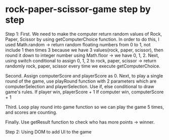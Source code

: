 # rock-paper-scissor-game step by step
Step 1:
First.
We need to make the computer return random values of Rock, Paper, Scissor 
by using getComputerChoice function. In order to do this, I used Math.random -> return random floating numbers from 0 to 1, not include 1 then times 3 because we have 3 values(rock, paper, scissor), then round it down to integer number using Math.floor -> we have 0, 1, 2. 
Next, using switch conditional to assign 0, 1, 2 to rock, paper, scissor -> return randomly rock, paper, scissor every time we execute getComputerChoice. 

Second.
Assign computerScore and playerScore as 0.
Next, to play a single round of the game, use playRound function with 2 parameters which are computerSelection and    playerSelection. Use if, else conditional to draw game's rules. 
If player win, playerScore + 1
If computer win, computerScore + 1

Third.
Loop play round into game function so we can play the game 5 times, and scores are counting. 

Finally. 
Use getResult function to check who has more points -> winner.

Step 2:
Using DOM to add UI to the game